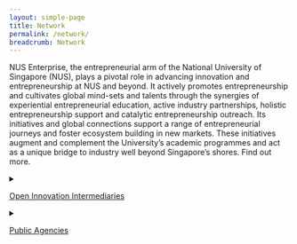```yaml
---
layout: simple-page
title: Network
permalink: /network/
breadcrumb: Network
---
```


NUS Enterprise, the entrepreneurial arm of the National University of Singapore (NUS), plays a pivotal role in advancing innovation and entrepreneurship at NUS and beyond. It actively promotes entrepreneurship and cultivates global mind-sets and talents through the synergies of experiential entrepreneurial education, active industry partnerships, holistic entrepreneurship support and catalytic entrepreneurship outreach. Its initiatives and global connections support a range of entrepreneurial journeys and foster ecosystem building in new markets. These initiatives augment and complement the University’s academic programmes and act as a unique bridge to industry well beyond Singapore’s shores. Find out more.

<details>
  <summary><p><u>Open Innovation Intermediaries</u></p></summary>
   <p>ACE, Agorize, APIX, BlueChilli, Budding Innovation, ICMG Singapore, NTUitive, NUS Enterprise, Padang & Co., Plug & Play, Rise, TNB Ventures, IoT Tribe, Xnode, Rainmaking, In.Labs
</p> 
  </details>
<details>
  <summary><p><u>Public Agencies</u></p></summary>
   <p>ESG, IMDA’s OIP, STB, BCA, HDB, GovTech, JTC, Sentosa Development Corporation, NEA, SFA </p> 
  </details>
<br>

